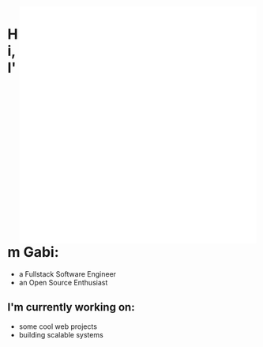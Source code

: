 <img align="right" src='assets/computer.gif'>

<h1> Hi, I'm Gabi:</h1>
<ul>
  <li>a Fullstack Software Engineer</li>
  <li>an Open Source Enthusiast</li>
</ul>

<h2>I'm currently working on:</h2>
<ul>
  <li>some cool web projects</li>
  <li>building scalable systems</li>
</ul>

<!-- <h2>I'm interested in:</h2>
<ul>
  <li>scalable systems</li>
  <li>web development</li>
  <li>artificial intelligence</li>
</ul> -->